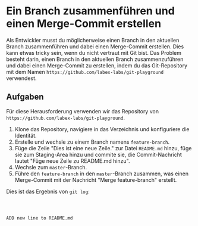 # Ein Branch zusammenführen und einen Merge-Commit erstellen

Als Entwickler musst du möglicherweise einen Branch in den aktuellen Branch zusammenführen und dabei einen Merge-Commit erstellen. Dies kann etwas tricky sein, wenn du nicht vertraut mit Git bist. Das Problem besteht darin, einen Branch in den aktuellen Branch zusammenzuführen und dabei einen Merge-Commit zu erstellen, indem du das Git-Repository mit dem Namen `https://github.com/labex-labs/git-playground` verwendest.

## Aufgaben

Für diese Herausforderung verwenden wir das Repository von `https://github.com/labex-labs/git-playground`.

1. Klone das Repository, navigiere in das Verzeichnis und konfiguriere die Identität.
2. Erstelle und wechsle zu einem Branch namens `feature-branch`.
3. Füge die Zeile "Dies ist eine neue Zeile." zur Datei `README.md` hinzu, füge sie zum Staging-Area hinzu und commite sie, die Commit-Nachricht lautet "Füge neue Zeile zu README.md hinzu".
4. Wechsle zum `master`-Branch.
5. Führe den `feature-branch` in den `master`-Branch zusammen, was einen Merge-Commit mit der Nachricht "Merge feature-branch" erstellt.

Dies ist das Ergebnis von `git log`:

```shell



ADD new line to README.md
```

